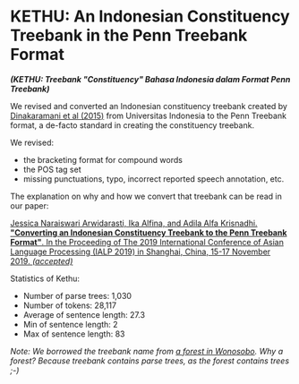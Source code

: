 # KETHU: An Indonesian Constituency Treebank in the Penn Treebank Format
<b><i>(KETHU: Treebank "Constituency" Bahasa Indonesia dalam Format Penn Treebank)</i></b>

We revised and converted an Indonesian constituency treebank created by <a href="https://github.com/famrashel/idn-treebank">Dinakaramani et al (2015)</a> from Universitas Indonesia to the Penn Treebank format, a de-facto standard in creating the constituency treebank.

We revised:
- the bracketing format for compound words
- the POS tag set
- missing punctuations, typo, incorrect reported speech annotation, etc.

The explanation on why and how we convert that treebank can be read in our paper:

<a href="https://www.researchgate.net/publication/335883745_Converting_an_Indonesian_Constituency_Treebank_to_the_Penn_Treebank_Format">Jessica Naraiswari Arwidarasti, Ika Alfina, and Adila Alfa Krisnadhi. <b>"Converting an Indonesian Constituency Treebank to the Penn Treebank Format"</b>. In the Proceeding of The 2019 International Conference of Asian Language Processing (IALP 2019) in Shanghai, China, 15-17 November 2019. <i>(accepted)</i></a>

Statistics of Kethu:
- Number of parse trees: 1,030
- Number of tokens: 28,117
- Average of sentence length: 27.3
- Min of sentence length: 2
- Max of sentence length: 83

<i>Note: We borrowed the treebank name from  <a href="http://wiki-wisata.blogspot.com/2014/08/hutan-alas-kethu-wonogiri.html">a forest in Wonosobo</a>. Why a forest? Because treebank contains parse trees, as the forest contains trees ;-) </i>
